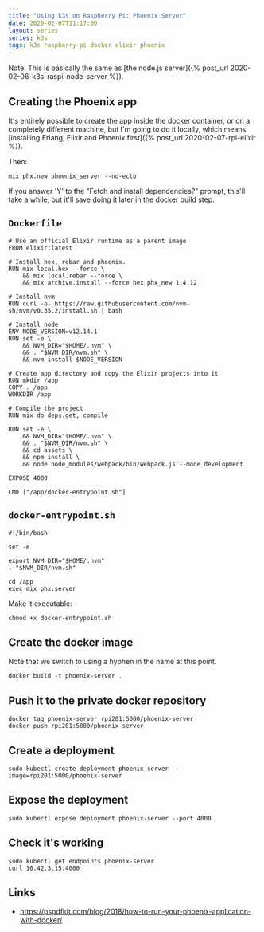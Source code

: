 ```yaml
---
title: "Using k3s on Raspberry Pi: Phoenix Server"
date: 2020-02-07T11:17:00
layout: series
series: k3s
tags: k3s raspberry-pi docker elixir phoenix
---
```


Note: This is basically the same as [the node.js server]({% post_url 2020-02-06-k3s-raspi-node-server %}).

## Creating the Phoenix app

It's entirely possible to create the app inside the docker container, or on a completely different machine, but I'm going to do it locally, which means [installing Erlang, Elixir and Phoenix first]({% post_url 2020-02-07-rpi-elixir %}).

Then:

```
mix phx.new phoenix_server --no-ecto
```

If you answer 'Y' to the "Fetch and install dependencies?" prompt, this'll take a while, but it'll save doing it later in the docker build step.

## `Dockerfile`

```
# Use an official Elixir runtime as a parent image
FROM elixir:latest

# Install hex, rebar and phoenix.
RUN mix local.hex --force \
    && mix local.rebar --force \
    && mix archive.install --force hex phx_new 1.4.12

# Install nvm
RUN curl -o- https://raw.githubusercontent.com/nvm-sh/nvm/v0.35.2/install.sh | bash

# Install node
ENV NODE_VERSION=v12.14.1
RUN set -e \
    && NVM_DIR="$HOME/.nvm" \
    && . "$NVM_DIR/nvm.sh" \
    && nvm install $NODE_VERSION

# Create app directory and copy the Elixir projects into it
RUN mkdir /app
COPY . /app
WORKDIR /app

# Compile the project
RUN mix do deps.get, compile

RUN set -e \
    && NVM_DIR="$HOME/.nvm" \
    && . "$NVM_DIR/nvm.sh" \
    && cd assets \
    && npm install \
    && node node_modules/webpack/bin/webpack.js --mode development

EXPOSE 4000

CMD ["/app/docker-entrypoint.sh"]
```

## `docker-entrypoint.sh`

```
#!/bin/bash

set -e

export NVM_DIR="$HOME/.nvm"
. "$NVM_DIR/nvm.sh"

cd /app
exec mix phx.server
```

Make it executable:

```
chmod +x docker-entrypoint.sh
```

## Create the docker image

Note that we switch to using a hyphen in the name at this point.

```
docker build -t phoenix-server .
```

## Push it to the private docker repository

```
docker tag phoenix-server rpi201:5000/phoenix-server
docker push rpi201:5000/phoenix-server
```

## Create a deployment

```
sudo kubectl create deployment phoenix-server --image=rpi201:5000/phoenix-server
```

## Expose the deployment

```
sudo kubectl expose deployment phoenix-server --port 4000
```

## Check it's working

```
sudo kubectl get endpoints phoenix-server
curl 10.42.3.15:4000
```

## Links

- <https://pspdfkit.com/blog/2018/how-to-run-your-phoenix-application-with-docker/>
